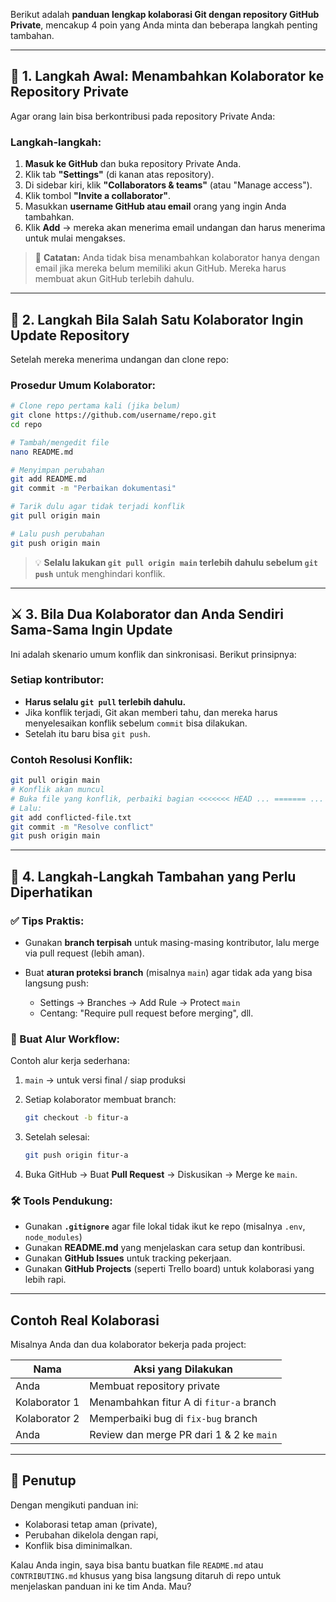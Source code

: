 Berikut adalah **panduan lengkap kolaborasi Git dengan repository GitHub Private**, mencakup 4 poin yang Anda minta dan beberapa langkah penting tambahan.

---

## 🔐 1. Langkah Awal: Menambahkan Kolaborator ke Repository Private

Agar orang lain bisa berkontribusi pada repository Private Anda:

### Langkah-langkah:

1. **Masuk ke GitHub** dan buka repository Private Anda.
2. Klik tab **"Settings"** (di kanan atas repository).
3. Di sidebar kiri, klik **"Collaborators & teams"** (atau "Manage access").
4. Klik tombol **"Invite a collaborator"**.
5. Masukkan **username GitHub atau email** orang yang ingin Anda tambahkan.
6. Klik **Add** → mereka akan menerima email undangan dan harus menerima untuk mulai mengakses.

> 🔔 **Catatan:** Anda tidak bisa menambahkan kolaborator hanya dengan email jika mereka belum memiliki akun GitHub. Mereka harus membuat akun GitHub terlebih dahulu.

---

## 🔄 2. Langkah Bila Salah Satu Kolaborator Ingin Update Repository

Setelah mereka menerima undangan dan clone repo:

### Prosedur Umum Kolaborator:

```bash
# Clone repo pertama kali (jika belum)
git clone https://github.com/username/repo.git
cd repo

# Tambah/mengedit file
nano README.md

# Menyimpan perubahan
git add README.md
git commit -m "Perbaikan dokumentasi"

# Tarik dulu agar tidak terjadi konflik
git pull origin main

# Lalu push perubahan
git push origin main
```

> 💡 **Selalu lakukan `git pull origin main` terlebih dahulu sebelum `git push`** untuk menghindari konflik.

---

## ⚔️ 3. Bila Dua Kolaborator dan Anda Sendiri Sama-Sama Ingin Update

Ini adalah skenario umum konflik dan sinkronisasi. Berikut prinsipnya:

### Setiap kontributor:

* **Harus selalu `git pull` terlebih dahulu.**
* Jika konflik terjadi, Git akan memberi tahu, dan mereka harus menyelesaikan konflik sebelum `commit` bisa dilakukan.
* Setelah itu baru bisa `git push`.

### Contoh Resolusi Konflik:

```bash
git pull origin main
# Konflik akan muncul
# Buka file yang konflik, perbaiki bagian <<<<<<< HEAD ... ======= ... >>>>>>>
# Lalu:
git add conflicted-file.txt
git commit -m "Resolve conflict"
git push origin main
```

---

## 🧠 4. Langkah-Langkah Tambahan yang Perlu Diperhatikan

### ✅ Tips Praktis:

* Gunakan **branch terpisah** untuk masing-masing kontributor, lalu merge via pull request (lebih aman).
* Buat **aturan proteksi branch** (misalnya `main`) agar tidak ada yang bisa langsung push:

  * Settings → Branches → Add Rule → Protect `main`
  * Centang: "Require pull request before merging", dll.

### 🔄 Buat Alur Workflow:

Contoh alur kerja sederhana:

1. `main` → untuk versi final / siap produksi
2. Setiap kolaborator membuat branch:

   ```bash
   git checkout -b fitur-a
   ```
3. Setelah selesai:

   ```bash
   git push origin fitur-a
   ```
4. Buka GitHub → Buat **Pull Request** → Diskusikan → Merge ke `main`.

### 🛠️ Tools Pendukung:

* Gunakan **`.gitignore`** agar file lokal tidak ikut ke repo (misalnya `.env`, `node_modules`)
* Gunakan **README.md** yang menjelaskan cara setup dan kontribusi.
* Gunakan **GitHub Issues** untuk tracking pekerjaan.
* Gunakan **GitHub Projects** (seperti Trello board) untuk kolaborasi yang lebih rapi.

---

## Contoh Real Kolaborasi

Misalnya Anda dan dua kolaborator bekerja pada project:

| Nama          | Aksi yang Dilakukan                      |
| ------------- | ---------------------------------------- |
| Anda          | Membuat repository private               |
| Kolaborator 1 | Menambahkan fitur A di `fitur-a` branch  |
| Kolaborator 2 | Memperbaiki bug di `fix-bug` branch      |
| Anda          | Review dan merge PR dari 1 & 2 ke `main` |

---

## 🧾 Penutup

Dengan mengikuti panduan ini:

* Kolaborasi tetap aman (private),
* Perubahan dikelola dengan rapi,
* Konflik bisa diminimalkan.

Kalau Anda ingin, saya bisa bantu buatkan file `README.md` atau `CONTRIBUTING.md` khusus yang bisa langsung ditaruh di repo untuk menjelaskan panduan ini ke tim Anda. Mau?
